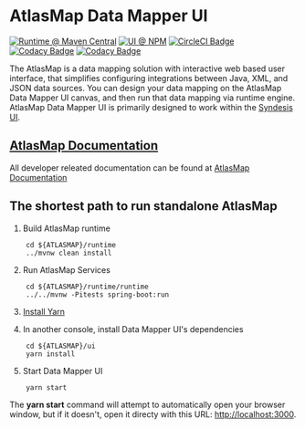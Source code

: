 # AtlasMap Data Mapper UI

[![Runtime @ Maven Central](https://maven-badges.herokuapp.com/maven-central/io.atlasmap/atlas-parent/badge.svg?style=flat-square)](https://maven-badges.herokuapp.com/maven-central/io.atlasmap/atlas-parent/)
[![UI @ NPM](https://badge.fury.io/js/%40atlasmap%2Fatlasmap.data.mapper.svg)](https://badge.fury.io/js/%40atlasmap%2Fatlasmap.data.mapper)
[![CircleCI Badge](https://circleci.com/gh/atlasmap/atlasmap.svg?style=shield)](https://circleci.com/gh/atlasmap/atlasmap)
[![Codacy Badge](https://api.codacy.com/project/badge/Grade/4acba1646e0a4cbabac3a76ad5df4df7)](https://www.codacy.com/app/atlasmapio/atlasmap?utm_source=github.com&amp;utm_medium=referral&amp;utm_content=atlasmap/atlasmap&amp;utm_campaign=Badge_Grade)
[![Codacy Badge](https://api.codacy.com/project/badge/Coverage/4acba1646e0a4cbabac3a76ad5df4df7)](https://www.codacy.com/app/atlasmapio/atlasmap?utm_source=github.com&utm_medium=referral&utm_content=atlasmap/atlasmap&utm_campaign=Badge_Coverage)

The AtlasMap is a data mapping solution with interactive web based user interface, that simplifies configuring integrations between Java, XML, and JSON data sources. You can design your data mapping on the AtlasMap Data Mapper UI canvas, and then run that data mapping via runtime engine. AtlasMap Data Mapper UI is primarily designed to work within the [Syndesis UI](https://syndesis.io/).

## [AtlasMap Documentation](http://docs.atlasmap.io/)
All developer releated documentation can be found at [AtlasMap Documentation](http://docs.atlasmap.io/)

## The shortest path to run standalone AtlasMap

1. Build AtlasMap runtime
```
    cd ${ATLASMAP}/runtime
    ../mvnw clean install
```

2. Run AtlasMap Services
```
    cd ${ATLASMAP}/runtime/runtime
    ../../mvnw -Pitests spring-boot:run
```

3. [Install Yarn](https://yarnpkg.com/lang/en/docs/install/)

4. In another console, install Data Mapper UI's dependencies
```
    cd ${ATLASMAP}/ui
    yarn install
```

5. Start Data Mapper UI
```
    yarn start
```

The **yarn start** command will attempt to automatically open your browser window, but if it doesn't, open it directy with this URL: <http://localhost:3000>.
